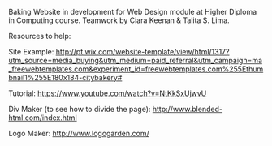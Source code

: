 Baking Website in development for Web Design module at Higher Diploma in Computing course.
Teamwork by Ciara Keenan & Talita S. Lima.

Resources to help:

Site Example:
http://pt.wix.com/website-template/view/html/1317?utm_source=media_buying&utm_medium=paid_referral&utm_campaign=ma_freewebtemplates.com&experiment_id=freewebtemplates.com%255Ethumbnail1%255E180x184-citybakery#

Tutorial:
https://www.youtube.com/watch?v=NtKkSxUjwvU 

Div Maker (to see how to divide the page):
http://www.blended-html.com/index.html

Logo Maker:
http://www.logogarden.com/